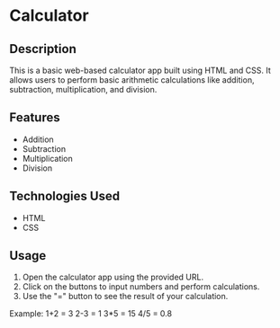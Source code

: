 # Calculator 

## Description
This is a basic web-based calculator app built using HTML and CSS. It allows users to perform basic arithmetic calculations like addition, subtraction, multiplication, and division.

## Features
- Addition
- Subtraction
- Multiplication
- Division

## Technologies Used
- HTML
- CSS

## Usage
1. Open the calculator app using the provided URL.
2. Click on the buttons to input numbers and perform calculations.
3. Use the "=" button to see the result of your calculation.

Example:
1+2 = 3
2-3 = 1
3*5 = 15
4/5 = 0.8

